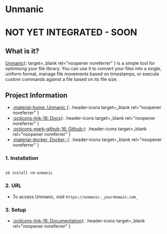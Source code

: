 # Unmanic

# **NOT YET INTEGRATED - SOON**

## What is it?

[Unmanic](https://github.com/Unmanic/unmanic){: target=_blank rel="noopener noreferrer" } is a simple tool for optimising your file library. You can use it to convert your files into a single, uniform format, manage file movements based on timestamps, or execute custom commands against a file based on its file size.

## Project Information

- [:material-home: Unmanic ](https://github.com/Unmanic/unmanic){: .header-icons target=_blank rel="noopener noreferrer" }
- [:octicons-link-16: Docs](https://github.com/Unmanic/unmanic/blob/master/docs/configuration/README.md){: .header-icons target=_blank rel="noopener noreferrer" }
- [:octicons-mark-github-16: Github:](https://github.com/Unmanic/unmanic){: .header-icons target=_blank rel="noopener noreferrer" }
- [:material-docker: Docker: ](https://hub.docker.com/r/josh5/unmanic){: .header-icons target=_blank rel="noopener noreferrer" }

### 1. Installation

``` shell

sb install cm-unmanic

```

### 2. URL

- To access Unmanic, visit `https://unmanic._yourdomain.com_`

### 3. Setup

- [:octicons-link-16: Documentation](https://github.com/Unmanic/unmanic/blob/master/docs/configuration/README.md){: .header-icons target=_blank rel="noopener noreferrer" }
